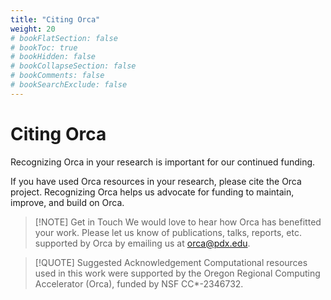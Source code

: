 ```yaml
---
title: "Citing Orca"
weight: 20
# bookFlatSection: false
# bookToc: true
# bookHidden: false
# bookCollapseSection: false
# bookComments: false
# bookSearchExclude: false
---
```


# Citing Orca

Recognizing Orca in your research is important for our continued funding.

If you have used Orca resources in your research, please cite the Orca project.
Recognizing Orca helps us advocate for funding to maintain, improve, and build on Orca.

> [!NOTE] Get in Touch
> We would love to hear how Orca has benefitted your work. Please let us know of publications, talks, reports, etc. supported by Orca by emailing us at orca@pdx.edu.

> [!QUOTE] Suggested Acknowledgement
> Computational resources used in this work were supported by the Oregon Regional Computing Accelerator (Orca), funded by NSF CC*-2346732.
